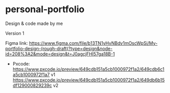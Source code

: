 # personal-portfolio

Design & code made by me

Version 1


Figma link: https://www.figma.com/file/b13TN1yHvNBdv1mOscWpSi/My-portfolio-design-(rough-draft)?type=design&node-id=208%3A2&mode=design&t=J0agcjFHI57ga18B-1



- Pxcode:
    https://www.pxcode.io/preview/649cdb151a5cb1000972f1a2/649cdb6c1a5cb1000972f1a7 v1
    https://www.pxcode.io/preview/649cdb151a5cb1000972f1a2/649db6b15df129000829239c v2

